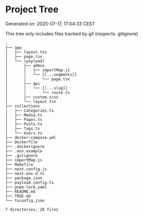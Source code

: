 # Project Tree
Generated on: 2025-07-17, 17:04:33 CEST

This tree only includes files tracked by git (respects .gitignore)

```
.
├── app
│   ├── layout.tsx
│   ├── page.tsx
│   └── (payload)
│       ├── admin
│       │   ├── importMap.js
│       │   └── [[...segments]]
│       │       └── page.tsx
│       ├── api
│       │   └── [[...slug]]
│       │       └── route.ts
│       ├── custom.scss
│       └── layout.tsx
├── collections
│   ├── Categories.ts
│   ├── Media.ts
│   ├── Pages.ts
│   ├── Posts.ts
│   ├── Tags.ts
│   └── Users.ts
├── docker-compose.yml
├── Dockerfile
├── .dockerignore
├── .env.example
├── .gitignore
├── importMap.js
├── Makefile
├── next.config.js
├── next-env.d.ts
├── package.json
├── payload.config.ts
├── pnpm-lock.yaml
├── README.md
├── TREE.md
└── tsconfig.json

7 directories, 28 files
```
